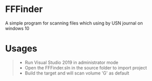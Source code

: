 # FFFinder
 A simple program for scanning files which using by USN journal on windows 10

# Usages
> * Run Visual Studio 2019 in administrator mode
> * Open the FFFinder.sln in the source folder to import project
> * Build the target and will scan volume 'G' as default
